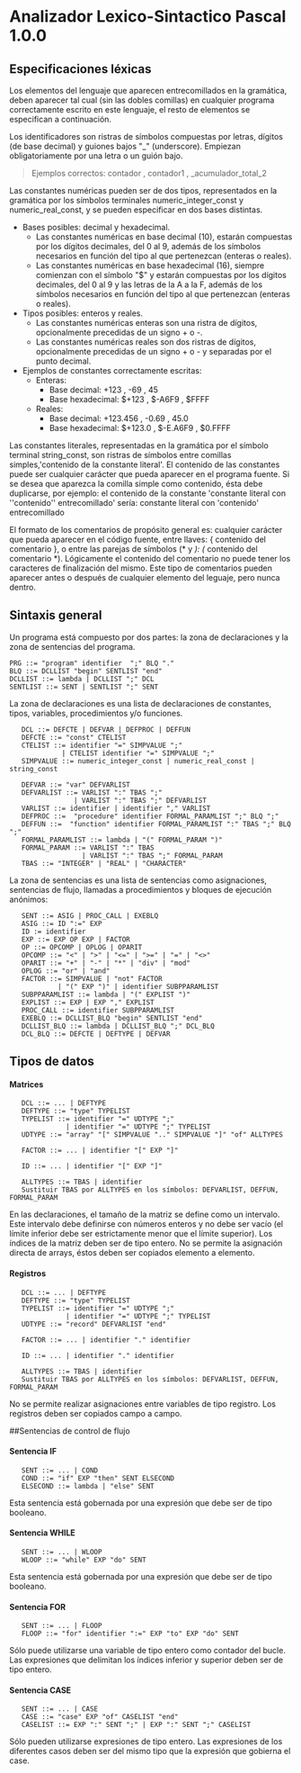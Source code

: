 Analizador Lexico-Sintactico Pascal 1.0.0
=========================================

Especificaciones léxicas  
------------------------

Los elementos del lenguaje que aparecen entrecomillados en la gramática, deben aparecer tal cual (sin las dobles comillas) en cualquier programa correctamente escrito en este lenguaje, el resto de elementos se especifican a continuación.

Los identificadores son ristras de símbolos compuestas por letras, dígitos (de base decimal) y guiones bajos "_" (underscore). Empiezan obligatoriamente por una letra o un guión bajo. 
> Ejemplos correctos: contador , contador1 , _acumulador_total_2

Las constantes numéricas pueden ser de dos tipos, representados en la gramática por los símbolos terminales numeric_integer_const y numeric_real_const, y se pueden especificar en dos bases distintas.

* Bases posibles: decimal y hexadecimal.
	- Las constantes numéricas en base decimal (10), estarán compuestas por los dígitos decimales, del 0 al 9, además de los         símbolos necesarios en función del tipo al que pertenezcan (enteras o reales).
	- Las constantes numéricas en base hexadecimal (16), siempre comienzan con el símbolo "$" y estarán compuestas por los dígitos decimales, del 0 al 9 y las letras de la A a la F, además de los símbolos necesarios en función del tipo al que pertenezcan           (enteras o reales).
* Tipos posibles: enteros y reales.
	- Las constantes numéricas enteras son una ristra de dígitos, opcionalmente precedidas de un signo + o -.
	- Las constantes numéricas reales son dos ristras de dígitos, opcionalmente precedidas de un signo + o - y separadas por el punto decimal.
* Ejemplos de constantes correctamente escritas:
	- Enteras:
	  - Base decimal: +123 , -69 , 45
	  - Base hexadecimal: $+123 , $-A6F9 , $FFFF
	- Reales:
	  - Base decimal: +123.456 , -0.69 , 45.0
	  - Base hexadecimal: $+123.0 , $-E.A6F9 , $0.FFFF
         
Las constantes literales, representadas en la gramática por el símbolo terminal string_const, son ristras de símbolos entre comillas simples,'contenido de la constante literal'. El contenido de las constantes puede ser cualquier carácter que pueda aparecer en el programa fuente. Si se desea que aparezca la comilla simple como contenido, ésta debe duplicarse, por ejemplo: el contenido de la constante 'constante literal con ''contenido'' entrecomillado' sería: constante literal con 'contenido' entrecomillado

El formato de los comentarios de propósito general es: cualquier carácter que pueda aparecer en el código fuente, entre llaves: { contenido del comentario }, o entre las parejas de símbolos (* y *): (* contenido del comentario *). Lógicamente el contenido del comentario no puede tener los caracteres de finalización del mismo. Este tipo de comentarios pueden aparecer antes o después de cualquier elemento del leguaje, pero nunca dentro.

Sintaxis general
----------------

Un programa está compuesto por dos partes: la zona de declaraciones y la zona de sentencias del programa.
   ```
   PRG ::= "program" identifier  ";" BLQ "."
   BLQ ::= DCLLIST "begin" SENTLIST "end"
   DCLLIST ::= lambda | DCLLIST ";" DCL
   SENTLIST ::= SENT | SENTLIST ";" SENT   
   ```
La zona de declaraciones es una lista de declaraciones de constantes, tipos, variables, procedimientos y/o funciones.
```
   DCL ::= DEFCTE | DEFVAR | DEFPROC | DEFFUN
   DEFCTE ::= "const" CTELIST
   CTELIST ::= identifier "=" SIMPVALUE ";"
             | CTELIST identifier "=" SIMPVALUE ";"
   SIMPVALUE ::= numeric_integer_const | numeric_real_const | string_const

   DEFVAR ::= "var" DEFVARLIST 
   DEFVARLIST ::= VARLIST ":" TBAS ";"
                | VARLIST ":" TBAS ";" DEFVARLIST
   VARLIST ::= identifier | identifier "," VARLIST
   DEFPROC ::=  "procedure" identifier FORMAL_PARAMLIST ";" BLQ ";" 
   DEFFUN ::=  "function" identifier FORMAL_PARAMLIST ":" TBAS ";" BLQ ";" 
   FORMAL_PARAMLIST ::= lambda | "(" FORMAL_PARAM ")" 
   FORMAL_PARAM ::= VARLIST ":" TBAS 
                  | VARLIST ":" TBAS ";" FORMAL_PARAM
   TBAS ::= "INTEGER" | "REAL" | "CHARACTER"
   ```
La zona de sentencias es una lista de sentencias como asignaciones, sentencias de flujo, llamadas a procedimientos y bloques de ejecución anónimos:
```
   SENT ::= ASIG | PROC_CALL | EXEBLQ
   ASIG ::= ID ":=" EXP 
   ID := identifier
   EXP ::= EXP OP EXP | FACTOR 
   OP ::= OPCOMP | OPLOG | OPARIT 
   OPCOMP ::= "<" | ">" | "<=" | ">=" | "=" | "<>"
   OPARIT ::= "+" | "-" | "*" | "div" | "mod"
   OPLOG ::= "or" | "and"
   FACTOR ::= SIMPVALUE | "not" FACTOR 
            | "(" EXP ")" | identifier SUBPPARAMLIST
   SUBPPARAMLIST ::= lambda | "(" EXPLIST ")"
   EXPLIST ::= EXP | EXP "," EXPLIST
   PROC_CALL ::= identifier SUBPPARAMLIST
   EXEBLQ ::= DCLLIST_BLQ "begin" SENTLIST "end" 
   DCLLIST_BLQ ::= lambda | DCLLIST_BLQ ";" DCL_BLQ
   DCL_BLQ ::= DEFCTE | DEFTYPE | DEFVAR
```  

## Tipos de datos

#### Matrices
```
   DCL ::= ... | DEFTYPE
   DEFTYPE ::= "type" TYPELIST 
   TYPELIST ::= identifier "=" UDTYPE ";"
              | identifier "=" UDTYPE ";" TYPELIST
   UDTYPE ::= "array" "[" SIMPVALUE ".." SIMPVALUE "]" "of" ALLTYPES
   
   FACTOR ::= ... | identifier "[" EXP "]"
   
   ID ::= ... | identifier "[" EXP "]"

   ALLTYPES ::= TBAS | identifier
   Sustituir TBAS por ALLTYPES en los símbolos: DEFVARLIST, DEFFUN, FORMAL_PARAM
```   
En las declaraciones, el tamaño de la matriz se define como un intervalo. Este intervalo debe definirse con números enteros y no debe ser vacío (el límite inferior debe ser estrictamente menor que el límite superior). Los índices de la matriz deben ser de tipo entero. No se permite la asignación directa de arrays, éstos deben ser copiados elemento a elemento.

#### Registros
```
   DCL ::= ... | DEFTYPE
   DEFTYPE ::= "type" TYPELIST 
   TYPELIST ::= identifier "=" UDTYPE ";"
              | identifier "=" UDTYPE ";" TYPELIST
   UDTYPE ::= "record" DEFVARLIST "end"
   
   FACTOR ::= ... | identifier "." identifier

   ID ::= ... | identifier "." identifier

   ALLTYPES ::= TBAS | identifier
   Sustituir TBAS por ALLTYPES en los símbolos: DEFVARLIST, DEFFUN, FORMAL_PARAM
```   
No se permite realizar asignaciones entre variables de tipo registro. Los registros deben ser copiados campo a campo.

##Sentencias de control de flujo

#### Sentencia IF
```
   SENT ::= ... | COND
   COND ::= "if" EXP "then" SENT ELSECOND
   ELSECOND ::= lambda | "else" SENT
```
Esta sentencia está gobernada por una expresión que debe ser de tipo booleano.

#### Sentencia WHILE
```
   SENT ::= ... | WLOOP
   WLOOP ::= "while" EXP "do" SENT 
```
Esta sentencia está gobernada por una expresión que debe ser de tipo booleano.

#### Sentencia FOR
```
   SENT ::= ... | FLOOP
   FLOOP ::= "for" identifier ":=" EXP "to" EXP "do" SENT
```
Sólo puede utilizarse una variable de tipo entero como contador del bucle. Las expresiones que delimitan los índices inferior y superior deben ser de tipo entero.

#### Sentencia CASE
```
   SENT ::= ... | CASE
   CASE ::= "case" EXP "of" CASELIST "end"
   CASELIST ::= EXP ":" SENT ";" | EXP ":" SENT ";" CASELIST
```
Sólo pueden utilizarse expresiones de tipo entero. Las expresiones de los diferentes casos deben ser del mismo tipo que la expresión que gobierna el case.
